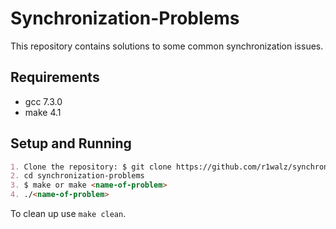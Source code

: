 # Synchronization-Problems

This repository contains solutions to some common synchronization issues.

## Requirements

- gcc 7.3.0
- make 4.1

## Setup and Running

```md
1. Clone the repository: $ git clone https://github.com/r1walz/synchronization-problems
2. cd synchronization-problems
3. $ make or make <name-of-problem>
4. ./<name-of-problem>
```

To clean up use `make clean`.